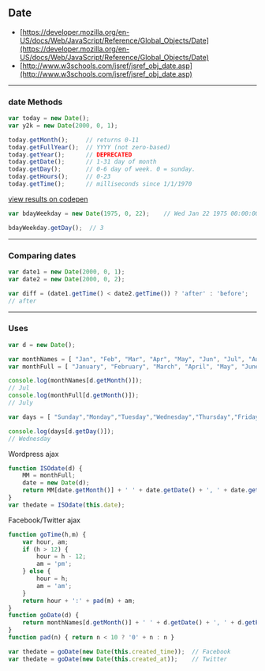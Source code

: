 ## Date

* [https://developer.mozilla.org/en-US/docs/Web/JavaScript/Reference/Global_Objects/Date](https://developer.mozilla.org/en-US/docs/Web/JavaScript/Reference/Global_Objects/Date)
* [http://www.w3schools.com/jsref/jsref_obj_date.asp](http://www.w3schools.com/jsref/jsref_obj_date.asp)

---

### date Methods

```javascript
var today = new Date();
var y2k = new Date(2000, 0, 1);

today.getMonth();     // returns 0-11
today.getFullYear();  // YYYY (not zero-based)
today.getYear();      // DEPRECATED
today.getDate();      // 1-31 day of month
today.getDay();       // 0-6 day of week. 0 = sunday.
today.getHours();     // 0-23
today.getTime();      // milliseconds since 1/1/1970
```
[view results on codepen](http://codepen.io/kwibbs33/pen/pbdYyv?editors=0010)
  
```javascript
var bdayWeekday = new Date(1975, 0, 22);    // Wed Jan 22 1975 00:00:00 GMT-0800 (PST)

bdayWeekday.getDay();  // 3
```

---

### Comparing dates

```javascript
var date1 = new Date(2000, 0, 1);
var date2 = new Date(2000, 0, 2);

var diff = (date1.getTime() < date2.getTime()) ? 'after' : 'before';
// after
```

---

### Uses

```javascript
var d = new Date();
```

```javascript
var monthNames = [ "Jan", "Feb", "Mar", "Apr", "May", "Jun", "Jul", "Aug", "Sep", "Oct", "Nov", "Dec" ];
var monthFull = [ "January", "February", "March", "April", "May", "June", "July", "August", "September", "October", "November", "December" ];

console.log(monthNames[d.getMonth()]);
// Jul
console.log(monthFull[d.getMonth()]);
// July
```
  
```javascript
var days = [ "Sunday","Monday","Tuesday","Wednesday","Thursday","Friday","Saturday"];

console.log(days[d.getDay()]);
// Wednesday
```
  
Wordpress ajax
```javascript
function ISOdate(d) {
    MM = monthFull;
    date = new Date(d);
    return MM[date.getMonth()] + ' ' + date.getDate() + ', ' + date.getFullYear();
}
var thedate = ISOdate(this.date);
```

Facebook/Twitter ajax
```javascript
function goTime(h,m) {
    var hour, am;
    if (h > 12) {
        hour = h - 12;
        am = 'pm';
    } else {
        hour = h;
        am = 'am';
    }
    return hour + ':' + pad(m) + am;
}
function goDate(d) {
    return monthNames[d.getMonth()] + ' ' + d.getDate() + ', ' + d.getFullYear() + ' ' + goTime(d.getHours(), d.getMinutes());
}
function pad(n) { return n < 10 ? '0' + n : n }

var thedate = goDate(new Date(this.created_time));  // Facebook
var thedate = goDate(new Date(this.created_at));    // Twitter
```
